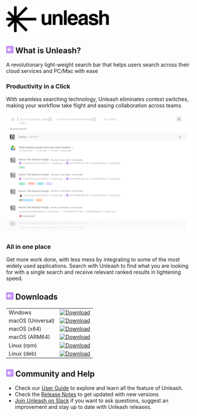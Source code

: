 # <img src="./assets/logo.svg" height="70"/>

## <img src="./assets/icon.svg" width="20"/> What is Unleash?

A revolutionary light-weight search bar that helps users search across their cloud services and PC/Mac with ease

### Productivity in a Click
With seamless searching technology, Unleash eliminates context switches, making your workflow take flight and easing collaboration across teams.

<img src="./assets/demo.png" width="582"/>

### All in one place

Get more work done, with less mess by integrating to some of the most widely used applications. Search with Unleash to find what you are looking for with a single search and receive relevant ranked results in lightening speed.

## <img src="./assets/icon.svg" width="20"/> Downloads
|  |   |  
| -- | -- |
| Windows | [![Download](https://get.unleash.so/content/desktop/win32/last-update-badge.svg?p=278394636)](https://get.unleash.so/desktop/packages/UnleashSetup.exe) | 
| macOS (Universal) | [![Download](https://get.unleash.so/content/desktop/darwin/last-update-badge.svg?p=278394636)](https://get.unleash.so/desktop/packages/UnleashSetup.dmg) | 
| macOS (x64) | [![Download](https://get.unleash.so/content/desktop/darwin/last-update-badge.svg?p=278394636)](https://get.unleash.so/desktop/packages/UnleashSetup-x64.dmg) | 
| macOS (ARM64) | [![Download](https://get.unleash.so/content/desktop/darwin/last-update-badge.svg?p=278394636)](https://get.unleash.so/desktop/packages/UnleashSetup-arm64.dmg) | 
| Linux (rpm) | [![Download](https://get.unleash.so/content/desktop/linux/last-update-badge.svg?p=278394636)](https://get.unleash.so/desktop/packages/UnleashSetup.rpm) | 
| Linux (deb) | [![Download](https://get.unleash.so/content/desktop/linux/last-update-badge.svg?p=278394636)](https://get.unleash.so/desktop/packages/UnleashSetup.deb) | 

## <img src="./assets/icon.svg" width="20"/> Community and Help
* Check our [User Guide](https://unleash.wiki/user-guide) to explore and learn all the feature of Unleash.
* Check the [Release Notes](https://unleash.wiki/release-notes) to get updated with new versions 
* [Join Unleash on Slack](https://join.slack.com/t/chaseappcommunity/shared_invite/zt-mn213lhc-lrRupDAsA_EqiswAAbB0~w) if you want to ask questions, suggest an improvement and stay up to date with Unleash releases.

